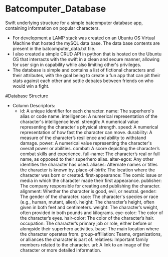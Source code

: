 # Batcomputer_Database
Swift underlying structure for a simple batcomputer database app, containing information on popular characters.

* For development a LAMP stack was created on an Ubuntu OS Virtual Machine that hosted the mySQL data base. The data base contents are present in the batcomputer_data.txt file.
* I also created a simple CRUD API in python that is hosted on the Ubuntu OS that interracts with the swift in a clean and secure manner, allowing for user sign in capability while also limiting other's privileges.
* The database is simple and contains a list of fictional characters and their attributes, with the goal being to create a fun app that can pit their stats against each other and settle debates between friends on who would win a fight.

#Database Structure
* Column Descriptors:
  * id: A unique identifier for each character.
name: The superhero's alias or code name.
intelligence: A numerical representation of the character's intelligence level.
strength: A numerical value representing the character's physical strength.
speed: A numerical representation of how fast the character can move.
durability: A measure of the character’s resilience and ability to withstand damage.
power: A numerical value representing the character's overall power or abilities.
combat: A score depicting the character’s combat skills and experience.
full-name: The character’s real or full name, as opposed to their superhero alias.
alter-egos: Any other identities the character has used.
aliases: Alternate names or titles the character is known by.
place-of-birth: The location where the character was born or created.
first-appearance: The comic issue or media in which the character made their first appearance.
publisher: The company responsible for creating and publishing the character.
alignment: Whether the character is good, evil, or neutral.
gender: The gender of the character.
race: The character's species or race (e.g., human, mutant, alien).
height: The character’s height, often given in both feet and centimeters.
weight: The character’s weight, often provided in both pounds and kilograms.
eye-color: The color of the character’s eyes.
hair-color: The color of the character’s hair.
occupation: The character’s primary job or role, either before or alongside their superhero activities.
base: The main location where the character operates from.
group-affiliation: Teams, organizations, or alliances the character is part of.
relatives: Important family members related to the character.
url: A link to an image of the character or more detailed information.
